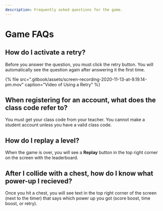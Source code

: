 ```yaml
---
description: Frequently asked questions for the game.
---
```


# Game FAQs

## How do I activate a retry?

Before you answer the question, you must click the retry button. You will automatically see the question again after answering it the first time.

{% file src=".gitbook/assets/screen-recording-2020-11-13-at-9.19.14-pm.mov" caption="Video of Using a Retry" %}

## When registering for an account, what does the class code refer to?

You must get your class code from your teacher. You cannot make a student account unless you have a valid class code.

## How do I replay a level?

When the game is over, you will see a **Replay** button in the top right corner on the screen with the leaderboard.

## After I collide with a chest, how do I know what power-up I recieved?

Once you hit a chest, you will see text in the top right corner of the screen \(next to the timer\) that says which power up you got \(score boost, time boost, or retry\).



